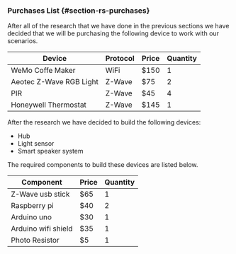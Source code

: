 ### Purchases List {#section-rs-purchases}

After all of the research that we have done in the previous sections we have decided that we 
will  be purchasing the following device to work with our scenarios.

| Device                  | Protocol | Price | Quantity |
| ----------------------- | -------- | ----- | -------- |
| WeMo Coffe Maker        | WiFi     | $150  | 1        |
| Aeotec Z-Wave RGB Light | Z-Wave   | $75   | 2        |
| PIR                     | Z-Wave   | $45   | 4        |
| Honeywell Thermostat    | Z-Wave   | $145  | 1        |


After the research we have decided to build the following devices:

- Hub
- Light sensor
- Smart speaker system

The required components to build these devices are listed below.

| Component           | Price | Quantity |
| ------------------- | ----- | -------- |
| Z-Wave usb stick    | $65   | 1        |
| Raspberry pi        | $40   | 2        |
| Arduino uno         | $30   | 1        |
| Arduino wifi shield | $35   | 1        |
| Photo Resistor      | $5    | 1        |
